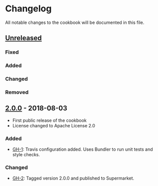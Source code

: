 # Changelog

All notable changes to the cookbook will be documented in this file.


## [Unreleased]

### Fixed

### Added

### Changed

### Removed

## [2.0.0] - 2018-08-03

- First public release of the cookbook
- License changed to Apache License 2.0

### Added
- [GH-1]: Travis configuration added. Uses Bundler to run unit tests and style checks.

### Changed
- [GH-2]: Tagged version 2.0.0 and published to Supermarket.

<!---
Version links
-->

[Unreleased]: https://github.com/radiator-software/cookbook-radiator/compare/v2.0.0...master
[2.0.0]: https://github.com/radiator-software/cookbook-radiator/tree/v2.0.0

<!---
Issue links
-->

[GH-1]: https://github.com/radiator-software/cookbook-radiator/issues/1
[GH-2]: https://github.com/radiator-software/cookbook-radiator/issues/2
